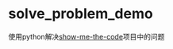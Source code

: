 # solve_problem_demo
使用python解决<a href="https://github.com/Show-Me-the-Code/show-me-the-code" target="_blank">show-me-the-code</a>项目中的问题

